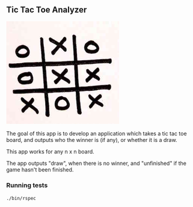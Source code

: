 ## Tic Tac Toe Analyzer

![tic tac toe image](./tictactoe.jpg)

The goal of this app is to develop an application which takes a tic tac toe board, and outputs who the winner is (if any), or whether it is a draw.

This app works for any n x n board.

The app outputs "draw", when there is no winner, and "unfinished" if the game hasn't been finished.

### Running tests

    ./bin/rspec